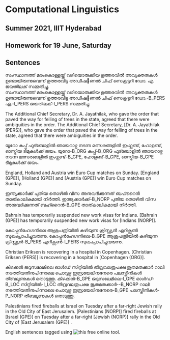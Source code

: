 # Computational Linguistics
## Summer 2021, IIIT Hyderabad
## Homework for 19 June, Saturday

## Sentences
സംസ്ഥാനത്ത് മരംകൊള്ളയ്ക്ക് വഴിയൊരുക്കിയ ഉത്തരവിൽ അവ്യക്തതകൾ ഉണ്ടായിരുന്നുവെന്ന് ഉത്തരവിട്ട അഡീഷണൽ ചിഫ് സെക്രട്ടറി ഡോ. എ. ജയതിലക് സമ്മതിച്ചു.  
സംസ്ഥാനത്ത് മരംകൊള്ളയ്ക്ക് വഴിയൊരുക്കിയ ഉത്തരവിൽ അവ്യക്തതകൾ ഉണ്ടായിരുന്നുവെന്ന് ഉത്തരവിട്ട അഡീഷണൽ ചിഫ് സെക്രട്ടറി ഡോ.-B_PERS എ.-I_PERS ജയതിലക്-I_PERS സമ്മതിച്ചു.  

The Additional Chief Secretary, Dr. A. Jayathilak, who gave the order that paved the way for felling of trees in the state, agreed that there were ambiguities in the order.
The Additional Chief Secretary, [Dr. A. Jayathilak (PERS)], who gave the order that paved the way for felling of trees in the state, agreed that there were ambiguities in the order.


യൂറോ കപ്പ് ഫുട്ബോളിൽ ഞായറാഴ്ച നടന്ന മത്സരങ്ങളിൽ ഇംഗ്ലണ്ട്, ഹോളണ്ട്, ഓസ്ട്രിയ ടീമുകൾക്ക് ജയം.
യൂറോ-B_ORG കപ്പ്-B_ORG ഫുട്ബോളിൽ ഞായറാഴ്ച നടന്ന മത്സരങ്ങളിൽ ഇംഗ്ലണ്ട്-B_GPE, ഹോളണ്ട്-B_GPE, ഓസ്ട്രിയ-B_GPE ടീമുകൾക്ക് ജയം.

England, Holland and Austria win Euro Cup matches on Sunday.
[England (GPE)], [Holland (GPE)] and [Austria (GPE)] win Euro Cup matches on Sunday.


ഇന്ത്യക്കാർക്ക് പുതിയ തൊഴിൽ വിസ അനുവദിക്കുന്നത് ബഹ്റൈൻ താത്കാലികമായി നിർത്തി.
ഇന്ത്യക്കാർക്ക്-B_NORP പുതിയ തൊഴിൽ വിസ അനുവദിക്കുന്നത് ബഹ്റൈൻ-B_GPE താത്കാലികമായി നിർത്തി.

Bahrain has temporarily suspended new work visas for Indians.
[Bahrain (GPE)] has temporarily suspended new work visas for [Indians (NORP)].


കോപ്പൻഹേഗനിലെ ആശുപത്രിയിൽ കഴിയുന്ന ക്രിസ്റ്റ്യൻ എറിക്സൺ സുഖംപ്രാപിച്ചുവരുന്നു.
കോപ്പൻഹേഗനിലെ-B_GPE ആശുപത്രിയിൽ കഴിയുന്ന ക്രിസ്റ്റ്യൻ-B_PERS എറിക്സൺ-I_PERS സുഖംപ്രാപിച്ചുവരുന്നു.

Christian Eriksen is recovering in a hospital in Copenhagen.
[Christian Eriksen (PERS)] is recovering in a hospital in [Copenhagen (ORG)].


കിഴക്കൻ ജറുസലേമിലെ ഓൾഡ് സിറ്റിയിൽ തീവ്രവലതുപക്ഷ ജൂതമതക്കാർ റാലി നടത്തിയതിനുപിന്നാലെ ചൊവ്വഴ്ച ഇസ്രയേലിനുനേരെ പലസ്തീനികൾ തീബലൂണുകൾ തൊടുത്തു.
കിഴക്കൻ-B_GPE ജറുസലേമിലെ-I_GPE ഓൾഡ്-B_LOC സിറ്റിയിൽ-I_LOC തീവ്രവലതുപക്ഷ ജൂതമതക്കാർ--B_NORP റാലി നടത്തിയതിനുപിന്നാലെ ചൊവ്വഴ്ച ഇസ്രയേലിനുനേരെ-B_GPE പലസ്തീനികൾ-P_NORP തീബലൂണുകൾ തൊടുത്തു.

Palestinians fired fireballs at Israel on Tuesday after a far-right Jewish rally in the Old City of East Jerusalem.
[Palestinians (NORP)] fired fireballs at [Israel (GPE)] on Tuesday after a far-right [Jewish (NORP)] rally in the Old City of [East Jerusalem (GPE)] .


English sentences tagged using ![this free online tool]( https://explosion.ai/demos/displacy-ent?text=Palestinians%20fired%20fireballs%20at%20Israel%20on%20Tuesday%20after%20a%20far-right%20Jewish%20rally%20in%20the%20Old%20City%20of%20East%20Jerusalem.%0A&model=en_core_web_sm&ents=person%2Corg%2Cloc%2Cproduct%2Cnorp%2Cper%2Cmisc%2Cgpe).
